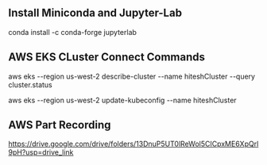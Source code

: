 ## Install Miniconda and Jupyter-Lab

conda install -c conda-forge jupyterlab

## AWS EKS CLuster Connect Commands

aws eks --region us-west-2 describe-cluster --name hiteshCluster --query cluster.status

aws eks --region us-west-2 update-kubeconfig --name hiteshCluster


## AWS Part Recording

https://drive.google.com/drive/folders/13DnuP5UT0lReWol5CICpxME6XpQrl9pH?usp=drive_link
